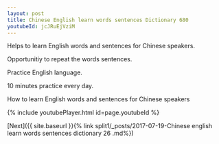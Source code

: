 ```yaml
---
layout: post
title: Chinese English learn words sentences Dictionary 680 
youtubeId: jcJRuEjVziM
---
```

 
 
Helps to learn English words and sentences for Chinese speakers.

Opportunitiy to repeat the words sentences. 

Practice English language. 
 
10 minutes practice every day. 
 
How to learn English words and sentences for Chinese speakers 
 
{% include youtubePlayer.html id=page.youtubeId %}
 
 
[Next]({{ site.baseurl }}{% link  split1/_posts/2017-07-19-Chinese english learn words sentences dictionary 26 .md%})
 
